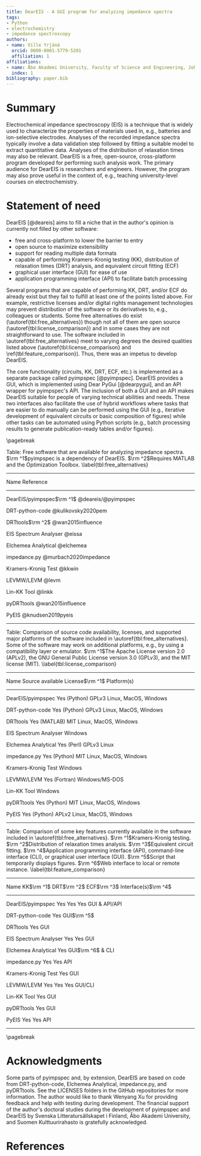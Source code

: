 ```yaml
---
title: DearEIS - A GUI program for analyzing impedance spectra
tags:
- Python
- electrochemistry
- impedance spectroscopy
authors:
- name: Ville Yrjänä
  orcid: 0000-0001-5779-5201
  affiliation: 1
affiliations:
- name: Åbo Akademi University, Faculty of Science and Engineering, Johan Gadolin Process Chemistry Centre, Laboratory of Molecular Science and Engineering, Henriksgatan 2, FI-20500 Turku (Åbo), Finland
  index: 1
bibliography: paper.bib
---
```



# Summary

Electrochemical impedance spectroscopy (EIS) is a technique that is widely used to characterize the properties of materials used in, e.g., batteries and ion-selective electrodes.
Analyses of the recorded impedance spectra typically involve a data validation step followed by fitting a suitable model to extract quantitative data.
Analyses of the distribution of relaxation times may also be relevant.
DearEIS is a free, open-source, cross-platform program developed for performing such analysis work.
The primary audience for DearEIS is researchers and engineers.
However, the program may also prove useful in the context of, e.g., teaching university-level courses on electrochemistry.


# Statement of need

DearEIS [@deareis] aims to fill a niche that in the author's opinion is currently not filled by other software:

- free and cross-platform to lower the barrier to entry
- open source to maximize extensibility
- support for reading multiple data formats
- capable of performing Kramers-Kronig testing (KK), distribution of relaxation times (DRT) analysis, and equivalent circuit fitting (ECF)
- graphical user interface (GUI) for ease of use
- application programming interface (API) to facilitate batch processing

Several programs that are capable of performing KK, DRT, and/or ECF do already exist but they fail to fulfill at least one of the points listed above.
For example, restrictive licenses and/or digital rights management technologies may prevent distribution of the software or its derivatives to, e.g., colleagues or students.
Some free alternatives do exist (\autoref{tbl:free_alternatives}) though not all of them are open source (\autoref{tbl:license_comparison}) and in some cases they are not straightforward to use.
The software included in \autoref{tbl:free_alternatives} meet to varying degrees the desired qualities listed above (\autoref{tbl:license_comparison} and \ref{tbl:feature_comparison}).
Thus, there was an impetus to develop DearEIS.

The core functionality (circuits, KK, DRT, ECF, etc.) is implemented as a separate package called pyimpspec [@pyimpspec].
DearEIS provides a GUI, which is implemented using Dear PyGui [@dearpygui], and an API wrapper for pyimpspec's API.
The inclusion of both a GUI and an API makes DearEIS suitable for people of varying technical abilities and needs.
These two interfaces also facilitate the use of hybrid workflows where tasks that are easier to do manually can be performed using the GUI (e.g., iterative development of equivalent circuits or basic composition of figures) while other tasks can be automated using Python scripts (e.g., batch processing results to generate publication-ready tables and/or figures).

\pagebreak


Table: Free software that are available for analyzing impedance spectra.
$\rm ^1$pyimpspec is a dependency of DearEIS.
$\rm ^2$Requires MATLAB and the Optimization Toolbox.
\label{tbl:free_alternatives}

-------------------------------------------------------
Name                        Reference
--------------------------- ---------------------------
DearEIS/pyimpspec$\rm ^1$   @deareis/@pyimpspec

DRT-python-code             @kulikovsky2020pem

DRTtools$\rm ^2$            @wan2015influence

EIS Spectrum Analyser       @eissa

Elchemea Analytical         @elchemea

impedance.py                @murbach2020impedance

Kramers-Kronig Test         @kkwin

LEVMW/LEVM                  @levm

Lin-KK Tool                 @linkk

pyDRTtools                  @wan2015influence

PyEIS                       @knudsen2019pyeis

-------------------------------------------------------


Table: Comparison of source code availability, licenses, and supported major platforms of the software included in \autoref{tbl:free_alternatives}.
Some of the software may work on additional platforms, e.g., by using a compatibility layer or emulator.
$\rm ^1$The Apache License version 2.0 (APLv2), the GNU General Public License version 3.0 (GPLv3), and the MIT license (MIT).
\label{tbl:license_comparison}

-------------------------------------------------------------------------------------
Name                   Source available   License$\rm ^1$ Platform(s)
---------------------  ------------------ --------------- ---------------------------
DearEIS/pyimpspec      Yes (Python)       GPLv3           Linux, MacOS, Windows

DRT-python-code        Yes (Python)       GPLv3           Linux, MacOS, Windows

DRTtools               Yes (MATLAB)       MIT             Linux, MacOS, Windows

EIS Spectrum Analyser                                     Windows

Elchemea Analytical    Yes (Perl)         GPLv3           Linux

impedance.py           Yes (Python)       MIT             Linux, MacOS, Windows

Kramers-Kronig Test                                       Windows

LEVMW/LEVM             Yes (Fortran)                      Windows/MS-DOS

Lin-KK Tool                                               Windows

pyDRTtools             Yes (Python)       MIT             Linux, MacOS, Windows

PyEIS                  Yes (Python)       APLv2           Linux, MacOS, Windows

-------------------------------------------------------------------------------------


Table: Comparison of some key features currently available in the software included in \autoref{tbl:free_alternatives}.
$\rm ^1$Kramers-Kronig testing.
$\rm ^2$Distribution of relaxation times analysis.
$\rm ^3$Equivalent circuit fitting.
$\rm ^4$Application programming interface (API), command-line interface (CLI), or graphical user interface (GUI).
$\rm ^5$Script that temporarily displays figures.
$\rm ^6$Web interface to local or remote instance.
\label{tbl:feature_comparison}

-----------------------------------------------------------------------------
Name                   KK$\rm ^1$  DRT$\rm ^2$ ECF$\rm ^3$  Interface(s)$\rm ^4$
---------------------  ----------- ----------- -----------  -----------------
DearEIS/pyimpspec      Yes         Yes         Yes          GUI & API/API

DRT-python-code                    Yes                      GUI$\rm ^5$

DRTtools                           Yes                      GUI

EIS Spectrum Analyser  Yes                     Yes          GUI

Elchemea Analytical                            Yes          GUI$\rm ^6$ & CLI

impedance.py           Yes                     Yes          API

Kramers-Kronig Test    Yes                                  GUI

LEVMW/LEVM             Yes         Yes         Yes          GUI/CLI

Lin-KK Tool            Yes                                  GUI

pyDRTtools                         Yes                      GUI

PyEIS                  Yes                     Yes          API

-----------------------------------------------------------------------------

\pagebreak


# Acknowledgments

Some parts of pyimpspec and, by extension, DearEIS are based on code from DRT-python-code, Elchemea Analytical, impedance.py, and pyDRTtools.
See the LICENSES folders in the GitHub repositories for more information.
The author would like to thank Wenyang Xu for providing feedback and help with testing during development.
The financial support of the author's doctoral studies during the development of pyimpspec and DearEIS by Svenska Litteratursällskapet i Finland, Åbo Akademi University, and Suomen Kulttuurirahasto is gratefully acknowledged.


# References
